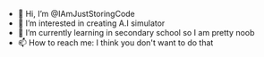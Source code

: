 - 👋 Hi, I’m @IAmJustStoringCode
- 👀 I’m interested in creating A.I simulator
- 🌱 I’m currently learning in secondary school so I am pretty noob
- 📫 How to reach me: I think you don't want to do that

<!---
IAmJustStoringCode/IAmJustStoringCode is a ✨ special ✨ repository because its `README.md` (this file) appears on your GitHub profile.
You can click the Preview link to take a look at your changes.
--->
